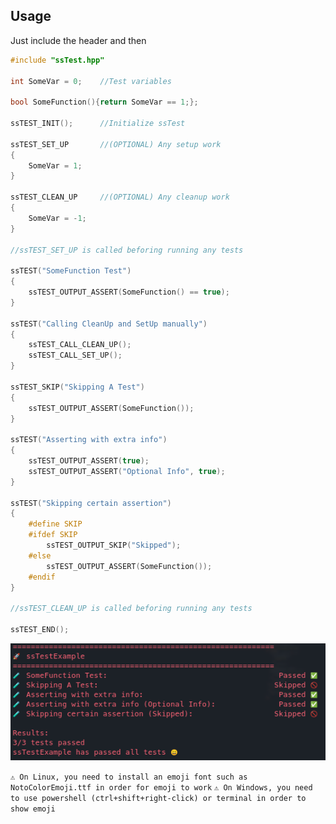 ## Usage

Just include the header and then

```c++
#include "ssTest.hpp"

int SomeVar = 0;    //Test variables

bool SomeFunction(){return SomeVar == 1;};

ssTEST_INIT();      //Initialize ssTest

ssTEST_SET_UP       //(OPTIONAL) Any setup work
{
    SomeVar = 1;
}

ssTEST_CLEAN_UP     //(OPTIONAL) Any cleanup work
{
    SomeVar = -1;
}

//ssTEST_SET_UP is called beforing running any tests

ssTEST("SomeFunction Test")
{
    ssTEST_OUTPUT_ASSERT(SomeFunction() == true);
}

ssTEST("Calling CleanUp and SetUp manually")
{
    ssTEST_CALL_CLEAN_UP();
    ssTEST_CALL_SET_UP();
}

ssTEST_SKIP("Skipping A Test")
{
    ssTEST_OUTPUT_ASSERT(SomeFunction());
}

ssTEST("Asserting with extra info")
{
    ssTEST_OUTPUT_ASSERT(true);
    ssTEST_OUTPUT_ASSERT("Optional Info", true);
}

ssTEST("Skipping certain assertion")
{
    #define SKIP
    #ifdef SKIP
        ssTEST_OUTPUT_SKIP("Skipped");
    #else
        ssTEST_OUTPUT_ASSERT(SomeFunction());
    #endif
}

//ssTEST_CLEAN_UP is called beforing running any tests

ssTEST_END();
```

![](screenshot.png)

`⚠️ On Linux, you need to install an emoji font such as NotoColorEmoji.ttf in order for emoji to work`
`⚠️ On Windows, you need to use powershell (ctrl+shift+right-click) or terminal in order to show emoji`